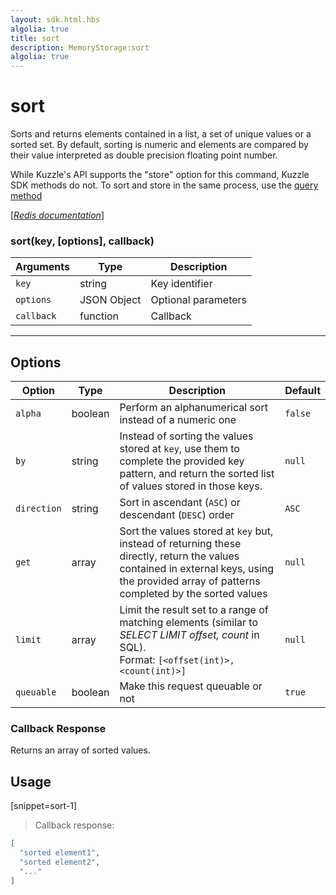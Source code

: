 ```yaml
---
layout: sdk.html.hbs
algolia: true
title: sort
description: MemoryStorage:sort
algolia: true
---
```

  

# sort
Sorts and returns elements contained in a list, a set of unique values or a sorted set.
By default, sorting is numeric and elements are compared by their value interpreted as double precision floating point number.

<aside class="left notice">
While Kuzzle's API supports the "store" option for this command, Kuzzle SDK methods do not. To sort and store in the same process, use the <a href="{{ site_base_path }}sdk-reference/kuzzle/query">query method</a>
</aside>

[[_Redis documentation_]](https://redis.io/commands/sort)

### sort(key, [options], callback)

| Arguments | Type | Description |
|---------------|---------|----------------------------------------|
| `key` | string | Key identifier |
| `options` | JSON Object | Optional parameters |
| `callback` | function | Callback |

---

## Options

| Option | Type | Description | Default |
|---------------|---------|----------------------------------------|---------|
| `alpha` | boolean | Perform an alphanumerical sort instead of a numeric one | `false` |
| `by` | string | Instead of sorting the values stored at `key`, use them to complete the provided key pattern, and return the sorted list of values stored in those keys. | `null` |
| `direction` | string | Sort in ascendant (`ASC`) or descendant (`DESC`)  order | `ASC` |
| `get` | array | Sort the values stored at `key` but, instead of returning these directly, return the values contained in external keys, using the provided array of patterns completed by the sorted values | `null` |
| `limit` | array | Limit the result set to a range of matching elements (similar to _SELECT LIMIT offset, count_ in SQL).<br/>Format: `[<offset(int)>, <count(int)>]` | `null` |
| `queuable` | boolean | Make this request queuable or not  | `true` |

### Callback Response

Returns an array of sorted values.

## Usage

[snippet=sort-1]
> Callback response:

```json
[
  "sorted element1",
  "sorted element2",
  "..."
]
```